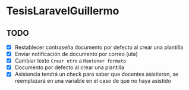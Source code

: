 # TesisLaravelGuillermo

## TODO

- [x] Restablecer contraseña documento por defecto al crear una plantilla
- [x] Enviar notificación de documento por correo (uta)
- [x] Cambiar texto `Crear otro` a `Mantener formato`
- [x] Documento por defecto al crear una plantilla
- [x] Asistencia tendrá un check para saber que docentes asistieron, se reemplazará en una variable en el caso de que no haya asistido
